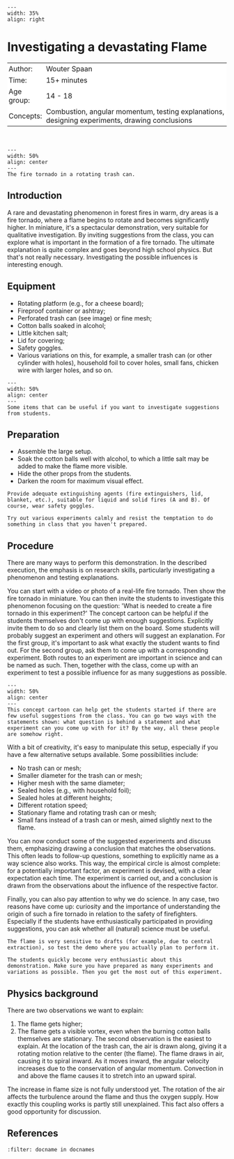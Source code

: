 
```{figure} ../../figures/busy.png
---
width: 35%
align: right
```

# Investigating a devastating Flame


<table style="width: 100%; border-collapse: collapse; border: none;">
    <tr style="background-color: white;"> 
        <td style="text-align: left; padding: 3px; border: none;">Author:</td>
        <td style="text-align: left; padding: 3px; border: none;">Wouter Spaan</td>
    </tr>
    <tr style="background-color: white;">
        <td style="text-align: left; padding: 3px; border: none;">Time:</td>
        <td style="text-align: left; padding: 3px; border: none;">15+ minutes</td>
    </tr>
    <tr style="background-color: white;">
        <td style="text-align: left; padding: 3px; border: none;">Age group:</td>
        <td style="text-align: left; padding: 3px; border: none;">14 - 18</td>
    </tr>
    <tr style="background-color: white;">
        <td style="text-align: left; padding: 3px; border: none;">Concepts:</td>
        <td style="text-align: left; padding: 3px; border: none;">Combustion, angular momentum, testing explanations, designing experiments, drawing conclusions</td>
    </tr>
</table><br>

```{figure} demo39_figure1.jpg
---
width: 50%
align: center
---
The fire tornado in a rotating trash can.
```

## Introduction
A rare and devastating phenomenon in forest fires in warm, dry areas is a fire tornado, where a flame begins to rotate and becomes significantly higher. In miniature, it's a spectacular demonstration, very suitable for qualitative investigation. By inviting suggestions from the class, you can explore what is important in the formation of a fire tornado. The ultimate explanation is quite complex and goes beyond high school physics. But that's not really necessary. Investigating the possible influences is interesting enough.

## Equipment
* Rotating platform (e.g., for a cheese board); 
* Fireproof container or ashtray; 
* Perforated trash can (see image) or fine mesh; 
* Cotton balls soaked in alcohol; 
* Little kitchen salt; 
* Lid for covering; 
* Safety goggles.
* Various variations on this, for example, a smaller trash can (or other cylinder with holes), household foil to cover holes, small fans, chicken wire with larger holes, and so on.

```{figure} demo39_figure2.jpg
---
width: 50%
align: center
---
Some items that can be useful if you want to investigate suggestions from students.
```

## Preparation
* Assemble the large setup.
* Soak the cotton balls well with alcohol, to which a little salt may be added to make the flame more visible.
* Hide the other props from the students.
* Darken the room for maximum visual effect.


``` {warning}
Provide adequate extinguishing agents (fire extinguishers, lid, blanket, etc.), suitable for liquid and solid fires (A and B). Of course, wear safety goggles.

Try out various experiments calmly and resist the temptation to do something in class that you haven't prepared.

```
## Procedure
There are many ways to perform this demonstration. In the described execution, the emphasis is on research skills, particularly investigating a phenomenon and testing explanations.

You can start with a video or photo of a real-life fire tornado. Then show the fire tornado in miniature. You can then invite the students to investigate this phenomenon focusing on the question: 'What is needed to create a fire tornado in this experiment?' The concept cartoon can be helpful if the students themselves don't come up with enough suggestions. Explicitly invite them to do so and clearly list them on the board. Some students will probably suggest an experiment and others will suggest an explanation. For the first group, it's important to ask what exactly the student wants to find out. For the second group, ask them to come up with a corresponding experiment. Both routes to an experiment are important in science and can be named as such. Then, together with the class, come up with an experiment to test a possible influence for as many suggestions as possible.


```{figure} demo39_figure3.png
---
width: 50%
align: center
---
This concept cartoon can help get the students started if there are few useful suggestions from the class. You can go two ways with the statements shown: what question is behind a statement and what experiment can you come up with for it? By the way, all these people are somehow right.
```
With a bit of creativity, it's easy to manipulate this setup, especially if you have a few alternative setups available. Some possibilities include:

* No trash can or mesh;
* Smaller diameter for the trash can or mesh;
* Higher mesh with the same diameter;
* Sealed holes (e.g., with household foil);
* Sealed holes at different heights;
* Different rotation speed;
* Stationary flame and rotating trash can or mesh;
* Small fans instead of a trash can or mesh, aimed slightly next to the flame.


You can now conduct some of the suggested experiments and discuss them, emphasizing drawing a conclusion that matches the observations. This often leads to follow-up questions, something to explicitly name as a way science also works. This way, the empirical circle is almost complete: for a potentially important factor, an experiment is devised, with a clear expectation each time. The experiment is carried out, and a conclusion is drawn from the observations about the influence of the respective factor.

Finally, you can also pay attention to why we do science. In any case, two reasons have come up: curiosity and the importance of understanding the origin of such a fire tornado in relation to the safety of firefighters. Especially if the students have enthusiastically participated in providing suggestions, you can ask whether all (natural) science must be useful.

``` {tips}
The flame is very sensitive to drafts (for example, due to central extraction), so test the demo where you actually plan to perform it.

The students quickly become very enthusiastic about this demonstration. Make sure you have prepared as many experiments and variations as possible. Then you get the most out of this experiment.
```

## Physics background
There are two observations we want to explain:
1. The flame gets higher;
2. The flame gets a visible vortex, even when the burning cotton balls themselves are stationary.
The second observation is the easiest to explain. At the location of the trash can, the air is drawn along, giving it a rotating motion relative to the center (the flame). The flame draws in air, causing it to spiral inward. As it moves inward, the angular velocity increases due to the conservation of angular momentum. Convection in and above the flame causes it to stretch into an upward spiral.

The increase in flame size is not fully understood yet. The rotation of the air affects the turbulence around the flame and thus the oxygen supply. How exactly this coupling works is partly still unexplained. This fact also offers a good opportunity for discussion.



## References
```{bibliography}
:filter: docname in docnames
```